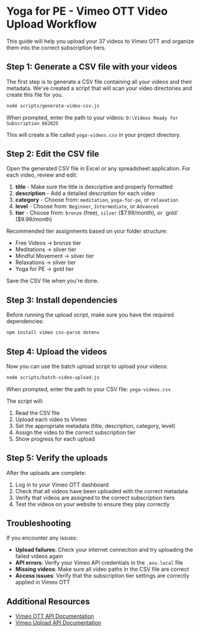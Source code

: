 # Yoga for PE - Vimeo OTT Video Upload Workflow

This guide will help you upload your 37 videos to Vimeo OTT and organize them into the correct subscription tiers.

## Step 1: Generate a CSV file with your videos

The first step is to generate a CSV file containing all your videos and their metadata. We've created a script that will scan your video directories and create this file for you.

```bash
node scripts/generate-video-csv.js
```

When prompted, enter the path to your videos: `D:\Videos Ready for Subscription 662025`

This will create a file called `yoga-videos.csv` in your project directory.

## Step 2: Edit the CSV file

Open the generated CSV file in Excel or any spreadsheet application. For each video, review and edit:

1. **title** - Make sure the title is descriptive and properly formatted
2. **description** - Add a detailed description for each video
3. **category** - Choose from: `meditation`, `yoga-for-pe`, or `relaxation`
4. **level** - Choose from: `Beginner`, `Intermediate`, or `Advanced`
5. **tier** - Choose from: `bronze` (free), `silver` ($7.99/month), or `gold` ($9.99/month)

Recommended tier assignments based on your folder structure:
- Free Videos → bronze tier
- Meditations → silver tier
- Mindful Movement → silver tier
- Relaxations → silver tier
- Yoga for PE → gold tier

Save the CSV file when you're done.

## Step 3: Install dependencies

Before running the upload script, make sure you have the required dependencies:

```bash
npm install vimeo csv-parse dotenv
```

## Step 4: Upload the videos

Now you can use the batch upload script to upload your videos:

```bash
node scripts/batch-video-upload.js
```

When prompted, enter the path to your CSV file: `yoga-videos.csv`

The script will:
1. Read the CSV file
2. Upload each video to Vimeo
3. Set the appropriate metadata (title, description, category, level)
4. Assign the video to the correct subscription tier
5. Show progress for each upload

## Step 5: Verify the uploads

After the uploads are complete:

1. Log in to your Vimeo OTT dashboard
2. Check that all videos have been uploaded with the correct metadata
3. Verify that videos are assigned to the correct subscription tiers
4. Test the videos on your website to ensure they play correctly

## Troubleshooting

If you encounter any issues:

- **Upload failures**: Check your internet connection and try uploading the failed videos again
- **API errors**: Verify your Vimeo API credentials in the `.env.local` file
- **Missing videos**: Make sure all video paths in the CSV file are correct
- **Access issues**: Verify that the subscription tier settings are correctly applied in Vimeo OTT

## Additional Resources

- [Vimeo OTT API Documentation](https://developer.vimeo.com/api/ott)
- [Vimeo Upload API Documentation](https://developer.vimeo.com/api/upload/videos)
